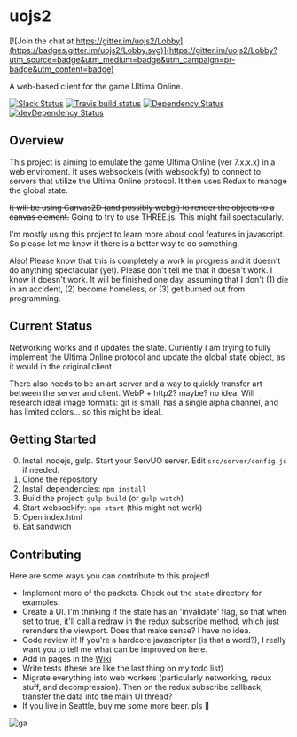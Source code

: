 # uojs2

[![Join the chat at https://gitter.im/uojs2/Lobby](https://badges.gitter.im/uojs2/Lobby.svg)](https://gitter.im/uojs2/Lobby?utm_source=badge&utm_medium=badge&utm_campaign=pr-badge&utm_content=badge)

A web-based client for the game Ultima Online.

[![Slack Status](http://kevinhikaruevans.com:3000/badge.svg)](http://kevinhikaruevans.com:3000/)
[![Travis build status](http://img.shields.io/travis/kevinhikaruevans/uojs2.svg?style=flat)](https://travis-ci.org/kevinhikaruevans/uojs2)
[![Dependency Status](https://david-dm.org/kevinhikaruevans/uojs2.svg)](https://david-dm.org/kevinhikaruevans/uojs2)
[![devDependency Status](https://david-dm.org/kevinhikaruevans/uojs2/dev-status.svg)](https://david-dm.org/kevinhikaruevans/uojs2#info=devDependencies)

## Overview

This project is aiming to emulate the game Ultima Online (ver 7.x.x.x) in a web enviroment. It uses websockets (with websockify) to connect to servers that utilize the Ultima Online protocol. It then uses Redux to manage the global state.

~~It will be using Canvas2D (and possibly webgl) to render the objects to a canvas element.~~ Going to try to use THREE.js. This might fail spectacularly.

I'm mostly using this project to learn more about cool features in javascript. So please let me know if there is a better way to do something.

Also! Please know that this is completely a work in progress and it doesn't do anything spectacular (yet). Please don't tell me that it doesn't work. I know it doesn't work. It will be finished one day, assuming that I don't (1) die in an accident, (2) become homeless, or (3) get burned out from programming.

## Current Status

Networking works and it updates the state. Currently I am trying to fully implement the Ultima Online protocol and update the global state object, as it would in the original client. 

There also needs to be an art server and a way to quickly transfer art between the server and client. WebP + http2? maybe? no idea. Will research ideal image formats: gif is small, has a single alpha channel, and has limited colors... so this might be ideal.

## Getting Started

0. Install nodejs, gulp. Start your ServUO server. Edit `src/server/config.js` if needed.
1. Clone the repository
2. Install dependencies: `npm install`
3. Build the project: `gulp build` (or `gulp watch`)
4. Start websockify: `npm start` (this might not work)
5. Open index.html
6. Eat sandwich

## Contributing

Here are some ways you can contribute to this project!

* Implement more of the packets. Check out the `state` directory for examples. 
* Create a UI. I'm thinking if the state has an 'invalidate' flag, so that when set to true, it'll call a redraw in the redux subscribe method, which just rerenders the viewport. Does that make sense? I have no idea.
* Code review it! If you're a hardcore javascripter (is that a word?), I really want you to tell me what can be improved on here. 
* Add in pages in the [Wiki](https://github.com/kevinhikaruevans/uojs2/wiki/A-general-overview-of-everything)
* Write tests (these are like the last thing on my todo list)
* Migrate everything into web workers (particularly networking, redux stuff, and decompression). Then on the redux subscribe callback, transfer the data into the main UI thread?
* If you live in Seattle, buy me some more beer. pls :beer:

![ga](https://ga-beacon.appspot.com/UA-38326743-3/welcome-page?pixel)
